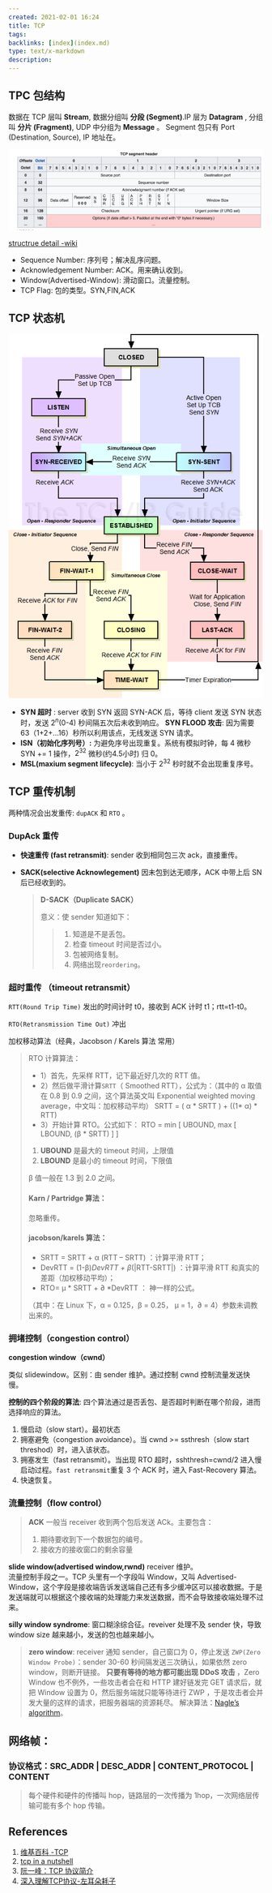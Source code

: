 ```yaml
---
created: 2021-02-01 16:24
title: TCP
tags:
backlinks: [index](index.md)
type: text/x-markdown
description:
---
```


## TPC 包结构
 数据在 TCP 层叫 **Stream**, 数据分组叫 **分段 (Segment)**.IP 层为 **Datagram** , 分组叫 **分片 (Fragment)**, UDP 中分组为 **Message** 。
 Segment 包只有 Port (Destination, Source), IP 地址在。

 ![Segment 结构图](https://raw.githubusercontent.com/e1nfalda/IAaFaJdFLzSk/ignore/uPic/aS5ggx.png)

 [structrue detail -wiki](https://en.wikipedia.org/wiki/Transmission_Control_Protocol#TCP_segment_structure)
 
 * Sequence Number: 序列号；解决乱序问题。
 * Acknowledgement Number: ACK。用来确认收到。
 * Window(Advertised-Window): 滑动窗口。流量控制。
 * TCP Flag: 包的类型。SYN,FIN,ACK

## TCP 状态机

![TCP FSM 图](https://raw.githubusercontent.com/e1nfalda/IAaFaJdFLzSk/ignore/uPic/tcpfsm.png)

* **SYN 超时** : server 收到 SYN 返回 SYN-ACK 后，等待 client 发送 SYN 状态时，发送 $2^n$(0-4) 秒间隔五次后未收到响应。
  **SYN FLOOD 攻击**: 因为需要 63（1+2+…16）秒所以利用该点，无线发送 SYN 请求。
* **ISN（初始化序列号）:** 为避免序号出现重复。系统有模拟时钟，每 4 微秒 SYN += 1 操作，$2^{32}$ 微秒(约4.5小时) 归 0。
* **MSL(maxium segment lifecycle)**: 当小于 $2^{32}$ 秒时就不会出现重复序号。

## TCP 重传机制

两种情况会出发重传: `dupACK` 和 `RTO` 。

### DupAck 重传

* **快速重传 (fast retransmit)**: sender 收到相同包三次 ack，直接重传。

* **SACK(selective Acknowlegement)** 因未包到达无顺序，ACK 中带上后 SN 后已经收到的。
  > **D-SACK（Duplicate SACK）**
  >
  > 意义：使 sender 知道如下：
  >
  > > 1. 知道是不是丢包。
  > > 2. 检查 timeout 时间是否过小。
  > > 3. 包被网络复制。
  > > 4. 网络出现`reordering`。

### 超时重传 （timeout retransmit）

  `RTT(Round Trip Time)` 发出的时间计时 t0，接收到 ACK 计时 t1；rtt=t1-t0。

  `RTO(Retransmission Time Out)` 冲出

加权移动算法（经典，Jacobson / Karels 算法 常用）

> RTO 计算算法：
>
> * 1）首先，先采样 RTT，记下最近好几次的 RTT 值。
> * 2）然后做平滑计算`SRTT`（ Smoothed RTT），公式为：（其中的 α 取值在 0.8 到 0.9 之间，这个算法英文叫 Exponential weighted moving average，中文叫：加权移动平均）
>   SRTT = ( α * SRTT ) + ((1* α) * RTT)
> * 3）开始计算 RTO。公式如下：
>   RTO = min [ UBOUND,  max [ LBOUND,   (β * SRTT) ]  ]
> 1. **UBOUND** 是最大的 timeout 时间，上限值
> 2. **LBOUND** 是最小的 timeout 时间，下限值
>
> β 值一般在 1.3 到 2.0 之间。
>
> #### Karn / Partridge 算法：
>
>  忽略重传。
>
> #### jacobson/karels 算法：
>
> * SRTT = SRTT + α (RTT – SRTT) ：计算平滑 RTT；
> * DevRTT = (1-β)*DevRTT + β*(|RTT-SRTT|) ：计算平滑 RTT 和真实的差距（加权移动平均）；
> * RTO= μ * SRTT + ∂ *DevRTT ： 神一样的公式。
>
> （其中：在 Linux 下，α = 0.125，β = 0.25， μ = 1，∂ = 4）参数未调教出来的。

### 拥堵控制（congestion control）

**congestion window（cwnd）**

 类似 slidewindow。区别：由 sender 维护。通过控制 cwnd 控制流量发送快慢。

**控制的四个阶段的算法**:
 四个算法通过是否丢包、是否超时判断在哪个阶段，进而选择响应的算法。

 1. 慢启动（slow start）。最初状态
 2. 拥塞避免（congestion avoidance）。当 cwnd >= ssthresh（slow start threshod）时，进入该状态。
 3. 拥塞发生（fast retransmit）。当出现 RTO 超时，sshthresh=cwnd/2 进入慢启动过程。`fast retransmit`重复 3 个 ACK 时，进入 Fast-Recovery 算法。
 4. 快速恢复。


### 流量控制（flow control）

> **ACK** 一般当 receiver 收到两个包后发送 ACk。主要包含：
>
> 1. 期待要收到下一个数据包的编号。
> 2. 接收方的接收窗口的剩余容量

**slide window(advertised window,rwnd)**
 receiver 维护。  
 流量控制手段之一。TCP 头里有一个字段叫 Window，又叫 Advertised-Window，这个字段是接收端告诉发送端自己还有多少缓冲区可以接收数据。于是发送端就可以根据这个接收端的处理能力来发送数据，而不会导致接收端处理不过来。

 **silly window syndrome**: 窗口糊涂综合征。reveiver 处理不及 sender 快，导致 window size 越来越小，发送的包也越来越小。

 > **zero window**: receiver 通知 sender，自己窗口为 0，停止发送
 > `ZWP(Zero Window Probe)`：sender 30-60 秒间隔发送三次确认，如果依然 zero window，则断开链接。
 > **只要有等待的地方都可能出现 DDoS 攻击** ，Zero Window 也不例外，一些攻击者会在和 HTTP 建好链发完 GET 请求后，就把 Window 设置为 0，然后服务端就只能等待进行 ZWP ，于是攻击者会并发大量的这样的请求，把服务器端的资源耗尽。
 > 解决算法：[Nagle’s algorithm](http://en.wikipedia.org/wiki/Nagle's_algorithm)。

## 网络帧：

### 协议格式：SRC_ADDR | DESC_ADDR | CONTENT_PROTOCOL | CONTENT

>  每个硬件和硬件的传播叫 hop，链路层的一次传播为 1hop，一次网络层传输可能有多个 hop 传输。

## References
1. [维基百科 -TCP](https://en.wikipedia.org/wiki/Transmission_Control_Protocol#Window_scaling)
2. [tcp in a nutshell](http://www.cs.miami.edu/home/burt/learning/Csc524.032/notes/tcp_nutshell.html)
3. [阮一峰：TCP 协议简介](http://www.ruanyifeng.com/blog/2017/06/tcp-protocol.html)
4. [深入理解TCP协议-左耳朵耗子](file:../articles/tech/深入理解TCP协议.pdf)

